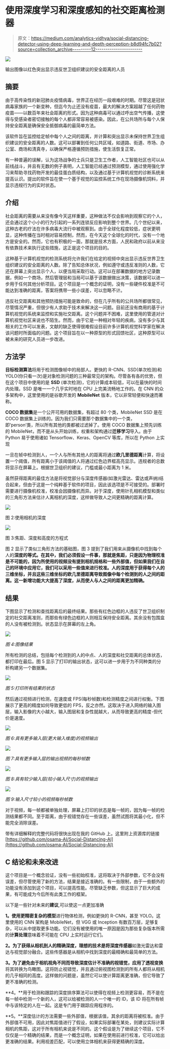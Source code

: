 # 使用深度学习和深度感知的社交距离检测器

> 原文：<https://medium.com/analytics-vidhya/social-distancing-detector-using-deep-learning-and-depth-perception-b8d94fc7b02?source=collection_archive---------12----------------------->

![](img/b8ea8967b38b131db742ab507c44eee6.png)

输出图像以红色突出显示违反世卫组织建议的安全距离的人员

## 摘要

由于高传染性的新冠肺炎疫情病毒，世界正在经历一段艰难的时期。尽管这是冠状病毒家族的一个新变种，但迄今为止还没有疫苗，最大的解决方案超越了任何药物疫苗——以数百年来社会距离的形式。因为这种病毒可以通过呼出空气传播，这使得与受感染者密切接触的每个人都非常容易被感染。因此，在公共场所与每个人保持安全距离是确保安全抵御病毒的最简单方法。

该软件旨在监控给定帧中每个人之间的距离，并计算和突出显示未保持世界卫生组织建议的安全距离的人数。这可以部署到任何公共区域，如道路、街道、市场、办公室、商场和清真寺，以确保严格遵循预防措施，使生活恢复正常。

有一种普遍的误解，认为这场战争的士兵只是卫生工作者，人工智能社区也可以从前线战斗，并且有无数的例子表明，人工智能已经通过预测模型，通过使用强化学习来帮助寻找药物开发的最佳蛋白质结构，以及通过基于计算机视觉的诊断系统来提高认识。提出的软件旨在使一个基于视觉的监控系统工作在现场摄像机饲料，并显示违规行为的实时状态。

## 介绍

社会距离的需要从来没有像今天这样重要，这种做法不仅会影响到观察它的个人，还会通过这个小小的行为引起的一系列连锁反应影响到整个世界。几个世纪以来，这种古老的疗法在许多病毒大流行中被观察到。由于全球化程度较低，症状更明显，这种传播在当时相对容易控制，然而，在今天这个全球化的时代，没有一个地方是安全的。然而，它也有积极的一面，那就是技术方面，人民和政府以前从来没有依靠技术来执行这些措施，这正是这个项目的目的。

这种基于计算机视觉的检测系统将允许我们在给定的视频中突出显示违反世界卫生组织建议的安全距离的人数。除了告知总体状况，例如遵守或违反准则的人数，它还在屏幕上突出显示个人，以便当局采取行动。这可以在部署数据的地方记录数据，例如一个商场，然后管理层和当局可以基于该数据做出决策，该数据可以进一步用于任何其他分析项目。这个项目是一个概念的证明，没有一些硬件校准是不可能达到准确的距离，答案将携带一些小误差，可以忽略不计。

违反社交距离和其他预防措施可能是致命的，但在几乎所有的公共场所都很常见，尽管情况严重，但很少有人求助于技术来解决这一问题。目前还没有商用的基于计算机视觉的系统来监控和实施社交距离。这个问题并不困难，这里使用的管道对计算机视觉社区来说也不陌生。然而，由于它是一种相对年轻的疾病，没有多少与其相关的工作可以发表，文献的缺乏使得很难假设目前许多计算机视觉科学家在解决该问题时所面临的问题。这个项目旨在以一种原型的形式回馈社区，这种原型可以被未来的研究人员进一步改进。

## 方法学

**目标检测算法**将用于检测图像帧中的局部人。更快的 R-CNN、SSD(单次检测)和 YOLO(你只看一次)是对象检测问题的三种最常见的架构。尽管各有各的优势，但在这个项目中使用的是 **SSD** (单次检测)，它的计算成本较低，可以在最快的时间内处理。SSD 是唯一一个几乎实时地在 CPU 上完美流畅地工作的。在 CNN 的众多架构中，这里使用的是谷歌开发的 **MobileNet** 版本，它以非常轻便和快速而著称。

**COCO 数据集**是一个公开可用的数据集，有超过 80 个类，MobileNet SSD 是在 COCO 数据集上训练的。因为我们只需要那个数据集中的一个类，即‘person’类，所以所有其他的类都被过滤掉了。使用 COCO 数据集上预先训练的 MobileNet，而不是从头开始训练，权重和架构通过**迁移学习**导入。由于 Python 易于使用诸如 Tensorflow、Keras、OpenCV 等库，所以在 Python 上实现

一旦在帧中检测到人，一个人与所有其他人的距离将通过**欧几里德距离**计算，将设置一个阈值，所有距离小于该阈值的人将通过红色边界框高亮显示。违规者的总数将显示在屏幕上。根据世卫组织的建议，门槛或最小距离为 1 米。

虽然获得距离的最佳方法是将视觉部分与深度传感器(如激光雷达、雷达或声纳)结合起来，但由于这是一个纯粹基于软件的项目，因此该选项是不可接受的。部署时需要进行摄像机校准，校准会因摄像机而异。对于深度，使用针孔相机模型和类似的三角形方法来估计人离相机的深度，这样做导致人之间更精确的距离计算。

![](img/44c8f6669913ad712e7fcdb1ee253443.png)

图 2:使用相机的深度

![](img/98b3f64eba81607c2290fc71e0fe1e6f.png)

图 3:焦距、深度和高度的方程式

图 2 显示了类似三角形方法的基础图，图 3 提到了我们用来从摄像机中找到每个人的**深度的等式。在其中，我们必须假设一件事，那就是焦距，只是因为物理校准是不可能的，因为所使用的视频没有提到相机规格和一些外部值，但如果我们在自己的环境中应用它，我们可以采用一些值来进行校准。人的深度用于获得每个人的三维坐标，并且这些三维坐标的欧几里德距离导致图像中每个检测到的人之间的距离。这一新增功能大大提高了深度，从而使人与人之间的距离更加精确。**

## 结果

下图显示了检测和查找距离后的最终结果。那些有红色边框的人违反了世卫组织制定的社交距离准则，而那些有绿色边框的人则相互保持安全距离。其余没有包围盒的人没有被检测到。状态显示在屏幕的左上角。

![](img/92f9620b6650944d2655775e197f4217.png)

*图 4:图像结果*

所有检测的总结，包括每个检测到的人的中点、人的深度和社交距离的总体状态，都打印在最后。图 5 显示了打印的输出状态，这可以进一步用于为不同种类的分析构建另一个数据集。

![](img/1bd4433e21430cd2d80c69b12f4d9e53.png)

*图 5:打印所有结果的状态*

然后通过视频进行检测，在速度或 FPS(每秒帧数)和检测精度之间进行权衡。下图展示了更高的精度如何导致更低的 FPS，反之亦然。这取决于进入网络的输入图层，输入影像的大小越大，输入图层和复杂性就越大，从而导致更高的精度-但代价是速度。

![](img/23c776065687366884839dffa6d9cf25.png)

*图 6:具有更多输入层(更大输入维度)的视频输出*

![](img/0e4f829fa2cd5a24a5c3b45fa53a2336.png)

*图 7:具有更多输入层的输出视频的每秒帧数*

![](img/a262acca140a03b46beb42bb6990db66.png)

*图 8:具有较少输入层(较小输入尺寸)的视频输出*

![](img/592be592b0d5eb1c784dc018343e6260.png)

*图 9:输入尺寸较小的视频每秒帧数*

对于视频，每一帧都被单独处理，屏幕上打印的状态是每一帧的，因为每一帧的检测结果都不同。至于距离，由于视错觉存在一些误差，虽然试图将其最小化，但不能完全消除误差。

带有详细解释的完整代码将很快出现在我的 GitHub 上。这里附上资源库的链接[https://github.com/osama-AI/Social-Distancing-AI](https://github.com/osama-AI/Social-Distancing-AI)

## C 结论和未来改进

这个项目是一个概念验证，没有一些初始校准，这将取决于外部参数，它不会没有误差，但尽管使用了新的方法，结果是接近准确的。有一些限制，由于一些额外的功能没有添加到这个项目，可以提高性能。尽管缺乏参数，但这显示了巨大的成果，有可能成为今后所有此类工作的框架。

以下是一些针对未来的**建议**,可以使这一点更加准确

**1。**使用**更精密复杂的模型**进行物体检测，例如更快的 R-CNN，甚至 YOLO。这里使用的 CNN 架构是 MobileNet，但 VGG 或 Inception 有数百万层，足够复杂，可以从中提取更多功能。它们没有被使用的唯一原因是因为那些复杂版本所需的**计算处理**意味着不可能在 CPU 上实时运行它们。

**2。**为了获得从相机到人的精确深度，理想的技术是将**深度传感器**如激光雷达和雷达与视觉部分融合。这些传感器是从相机中找到深度的最精确和最简单的方法。

**3。**为了避免由于相机视角不同而导致深度估计不准确的视错觉，应用了**透视变换**将其转换为鸟瞰图。这将防止视错觉，并且通过俯视图检测到的所有人都将从相机的几乎相同的高度。这样做的问题是，虽然它可以使计算距离更准确，但它导致了更不准确的检测。

**4。**用于检测和跟踪的深度排序算法可以使得在视频上检测更容易，而不是在每一帧中检测一个新的人，这可以给被检测的人一个唯一的 ID，该 ID 将在所有帧中与该特定的人在一起。这是专门用于跟踪应用程序的。

**5。**深度估计的方法需要一些外部值，根据该值，其余的距离将被校准。由于外部值不可用，因此对焦距值进行了假设，如果实际部署在某处，则建议实际计算相机的焦距，这对于所有相机来说是不同的。这个假设是为了继续这个项目，它不仅仅是一个精确的结果，而是一个概念证明，如果在使用前进行校准，它可以给出更准确的结果。利用视差匹配，可以使用立体相机来获得更精确的深度。